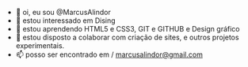 - 👋 oi, eu sou @MarcusAlindor
- 👀 estou interessado em Dising 
- 🌱 estou aprendendo HTML5 e CSS3, GIT e GITHUB e Design gráfico 
- 💞️ estou disposto a colaborar com criação de sites, e outros projetos experimentais.
- 📫 posso ser encontrado em / marcusalindor@gmail.com

<!---
MarcusAlindor/MarcusAlindor is a ✨ special ✨ repository because its `README.md` (this file) appears on your GitHub profile.
You can click the Preview link to take a look at your changes.
--->

